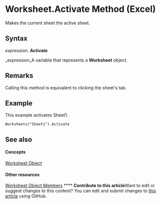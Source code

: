 
# Worksheet.Activate Method (Excel)

Makes the current sheet the active sheet. 


## Syntax

 _expression_. **Activate**

 _expression_A variable that represents a  **Worksheet** object.


## Remarks

Calling this method is equivalent to clicking the sheet's tab.


## Example

This example activates Sheet1.


```
Worksheets("Sheet1").Activate
```


## See also


#### Concepts


 [Worksheet Object](182b705e-854a-81cc-a4b0-59b942de55ae.md)
#### Other resources


 [Worksheet Object Members](f8c1afea-1a1c-f5e4-37e3-52c434c8c157.md)
****   **Contribute to this article**Want to edit or suggest changes to this content? You can edit and submit changes to  [this article](https://github.com/jhershey00/VBA_Excel_Test/OpenXMLCon/articles/b198dc36-99d0-42db-6cbb-7f68396fd2f5.md) using GitHub.

